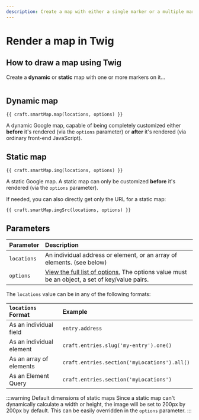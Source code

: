 ```yaml
---
description: Create a map with either a single marker or a multiple markers. The map can be either dynamic or static.
---
```


# Render a map in Twig

## How to draw a map using Twig

Create a **dynamic** or **static** map with one or more markers on it...

<img :src="$withBase('/images/smartmap-map-example.png')" class="dropshadow" alt="">

## Dynamic map

```twig
{{ craft.smartMap.map(locations, options) }}
```

A dynamic Google map, capable of being completely customized either **before** it's rendered (via the `options` parameter) or **after** it's rendered (via ordinary front-end JavaScript).

## Static map

```twig
{{ craft.smartMap.img(locations, options) }}
```

A static Google map. A static map can only be customized **before** it's rendered (via the `options` parameter).

If needed, you can also directly get only the URL for a static map:

```twig
{{ craft.smartMap.imgSrc(locations, options) }}
```

## Parameters

| Parameter   | Description
|:------------|:------------
| `locations` | An individual address or element, or an array of elements. (see below)
| `options`   | [View the full list of options.](/customizing-the-map-in-twig/) The options value must be an object, a set of key/value pairs.

The `locations` value can be in any of the following formats:

| `locations` Format       | Example
|:-------------------------|:--------
| As an individual field   | `entry.address`
| As an individual element | `craft.entries.slug('my-entry').one()`
| As an array of elements  | `craft.entries.section('myLocations').all()`
| As an Element Query      | `craft.entries.section('myLocations')`

:::warning Default dimensions of static maps
Since a static map can't dynamically calculate a width or height, the image will be set to 200px by 200px by default. This can be easily overridden in the `options` parameter.
:::
